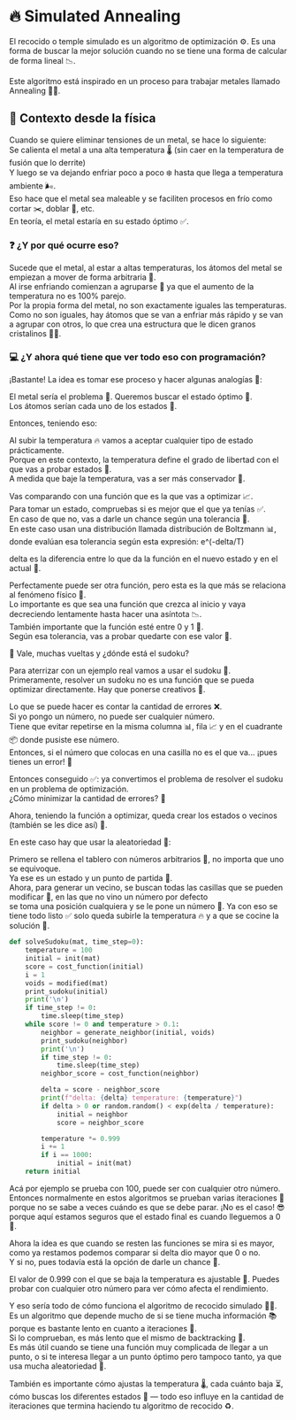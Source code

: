 # 🔥 Simulated Annealing

El recocido o temple simulado es un algoritmo de optimización ⚙️. Es una forma de buscar la mejor solución cuando no se tiene una forma de calcular de forma lineal 📉.

Este algoritmo está inspirado en un proceso para trabajar metales llamado Annealing 🧊🔩.

## 🧪 Contexto desde la física

Cuando se quiere eliminar tensiones de un metal, se hace lo siguiente:  
Se calienta el metal a una alta temperatura 🌡️ (sin caer en la temperatura de fusión que lo derrite)  
Y luego se va dejando enfriar poco a poco ❄️ hasta que llega a temperatura ambiente 🌬️.  
Eso hace que el metal sea maleable y se faciliten procesos en frío como cortar ✂️, doblar 🔧, etc.  
En teoría, el metal estaría en su estado óptimo ✅.

### ❓ ¿Y por qué ocurre eso?

Sucede que el metal, al estar a altas temperaturas, los átomos del metal se empiezan a mover de forma arbitraria 🔀.  
Al irse enfriando comienzan a agruparse 🧲 ya que el aumento de la temperatura no es 100% parejo.  
Por la propia forma del metal, no son exactamente iguales las temperaturas.  
Como no son iguales, hay átomos que se van a enfriar más rápido y se van a agrupar con otros, lo que crea una estructura que le dicen granos cristalinos 🧊✨.

### 💻 ¿Y ahora qué tiene que ver todo eso con programación?

¡Bastante! La idea es tomar ese proceso y hacer algunas analogías 🔄:  

 El metal sería el problema 🧩. Queremos buscar el estado óptimo 🥇.  
 Los átomos serían cada uno de los estados 🔢.


Entonces, teniendo eso:  

 Al subir la temperatura 🔥 vamos a aceptar cualquier tipo de estado prácticamente.  
 Porque en este contexto, la temperatura define el grado de libertad con el que vas a probar estados 🎲.  
 A medida que baje la temperatura, vas a ser más conservador 🧊.


Vas comparando con una función que es la que vas a optimizar 📈.  
Para tomar un estado, compruebas si es mejor que el que ya tenías ✅.  
En caso de que no, vas a darle un chance según una tolerancia 🎯.  
En este caso usan una distribución llamada distribución de Boltzmann 📊,  
donde evalúan esa tolerancia según esta expresión:
e^(-delta/T)


 delta es la diferencia entre lo que da la función en el nuevo estado y en el actual 🔁.


Perfectamente puede ser otra función, pero esta es la que más se relaciona al fenómeno físico 🧠.  
Lo importante es que sea una función que crezca al inicio y vaya decreciendo lentamente hasta hacer una asíntota 📉.  
También importante que la función esté entre 0 y 1 🔢.  
Según esa tolerancia, vas a probar quedarte con ese valor 🧪.

🧩 Vale, muchas vueltas y ¿dónde está el sudoku?

Para aterrizar con un ejemplo real vamos a usar el sudoku 🧠.  
Primeramente, resolver un sudoku no es una función que se pueda optimizar directamente. Hay que ponerse creativos 🎨.

Lo que se puede hacer es contar la cantidad de errores ❌.  
Si yo pongo un número, no puede ser cualquier número.  
Tiene que evitar repetirse en la misma columna 📊, fila 📈 y en el cuadrante 📦 donde pusiste ese número.  
Entonces, si el número que colocas en una casilla no es el que va... ¡pues tienes un error! 🚫

Entonces conseguido ✅: ya convertimos el problema de resolver el sudoku en un problema de optimización.  
¿Cómo minimizar la cantidad de errores? 🎯

Ahora, teniendo la función a optimizar, queda crear los estados o vecinos (también se les dice así) 🤝.

En este caso hay que usar la aleatoriedad 🎲:  

 Primero se rellena el tablero con números arbitrarios 🔢, no importa que uno se equivoque.  
 Ya ese es un estado y un punto de partida 🛫.  
 Ahora, para generar un vecino, se buscan todas las casillas que se pueden modificar 🧮, en las que no vino un número por defecto  
 se toma una posición cualquiera y se le pone un número 🔄.
Ya con eso se tiene todo listo ✅ solo queda subirle la temperatura 🔥 y a que se cocine la solución 🍳.
```python
def solveSudoku(mat, time_step=0):
    temperature = 100
    initial = init(mat)
    score = cost_function(initial)
    i = 1
    voids = modified(mat)
    print_sudoku(initial)
    print('\n')
    if time_step != 0:
        time.sleep(time_step)
    while score != 0 and temperature > 0.1:
        neighbor = generate_neighbor(initial, voids)
        print_sudoku(neighbor)
        print('\n')
        if time_step != 0:
            time.sleep(time_step)
        neighbor_score = cost_function(neighbor)

        delta = score - neighbor_score
        print(f"delta: {delta} temperature: {temperature}")
        if delta > 0 or random.random() < exp(delta / temperature):
            initial = neighbor
            score = neighbor_score

        temperature *= 0.999
        i += 1
        if i == 1000:
            initial = init(mat)
    return initial
```

Acá por ejemplo se prueba con 100, puede ser con cualquier otro número.  
Entonces normalmente en estos algoritmos se prueban varias iteraciones 🔁 porque no se sabe a veces cuándo es que se debe parar. ¡No es el caso! 😎 porque aquí estamos seguros que el estado final es cuando lleguemos a 0 🎯.


Ahora la idea es que cuando se resten las funciones se mira si es mayor, como ya restamos podemos comparar si delta dio mayor que 0 o no.  
Y si no, pues todavía está la opción de darle un chance 🎲.

El valor de 0.999 con el que se baja la temperatura es ajustable 🔧. Puedes probar con cualquier otro número para ver cómo afecta el rendimiento.


Y eso sería todo de cómo funciona el algoritmo de recocido simulado 🧊🔥.  
Es un algoritmo que depende mucho de si se tiene mucha información 📚 porque es bastante lento en cuanto a iteraciones 🐢.  
Si lo comprueban, es más lento que el mismo de backtracking 🧠.  
Es más útil cuando se tiene una función muy complicada de llegar a un punto, o si te interesa llegar a un punto óptimo pero tampoco tanto, ya que usa mucha aleatoriedad 🎰.

También es importante cómo ajustas la temperatura 🌡️, cada cuánto baja ⏳, cómo buscas los diferentes estados 🧭 — todo eso influye en la cantidad de iteraciones que termina haciendo tu algoritmo de recocido ♻️.
